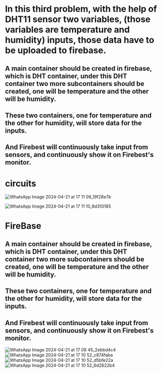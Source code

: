 <h1>In this third problem, with the help of DHT11 sensor two variables, (those variables are temperature and humidity) inputs, those data have to be uploaded to firebase.</h1>


<h2>A main container should be created in firebase, which is DHT container, under this DHT container two more subcontainers should be created, one will be temperature and the other will be humidity.</h2>

<h2>These two containers, one for temperature and the other for humidity, will store data for the inputs.</h2>
<h2>And Firebest will continuously take input from sensors, and continuously show it on Firebest's monitor.</h2>


<h1>circuits </h1>

![WhatsApp Image 2024-04-21 at 17 11 09_19f28e7b](https://github.com/souravlouha/IOT_2nd_year2023-24/assets/130911872/098065d4-3e41-4fa3-b6b5-57c4ad367bd2)

![WhatsApp Image 2024-04-21 at 17 11 10_8d310185](https://github.com/souravlouha/IOT_2nd_year2023-24/assets/130911872/b629710b-af68-4db0-9dd8-eb36cd0b9a97)

<h1>FireBase</h1>
<h2>A main container should be created in firebase, which is DHT container, under this DHT container two more subcontainers should be created, one will be temperature and the other will be humidity.</h2>

<h2>These two containers, one for temperature and the other for humidity, will store data for the inputs.</h2>
<h2>And Firebest will continuously take input from sensors, and continuously show it on Firebest's monitor.</h2>


![WhatsApp Image 2024-04-21 at 17 08 45_2ebbd4c4](https://github.com/souravlouha/IOT_2nd_year2023-24/assets/130911872/0bf6a3bc-6585-414b-9102-37cdce790885)
![WhatsApp Image 2024-04-21 at 17 10 52_c874faba](https://github.com/souravlouha/IOT_2nd_year2023-24/assets/130911872/26994dc1-7b7c-4c22-80ed-4e75cee8481f)
![WhatsApp Image 2024-04-21 at 17 10 52_d5bfe22a](https://github.com/souravlouha/IOT_2nd_year2023-24/assets/130911872/b82e2e7e-3300-420d-bb88-d3ef320c4053)
![WhatsApp Image 2024-04-21 at 17 10 52_6d2622b4](https://github.com/souravlouha/IOT_2nd_year2023-24/assets/130911872/85979822-e023-4664-aca1-75b824d4c97f)

